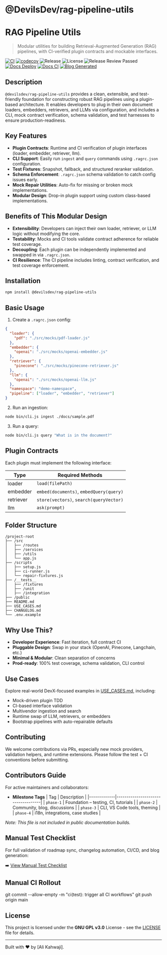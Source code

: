 # @DevilsDev/rag-pipeline-utils



# RAG Pipeline Utils

> Modular utilities for building Retrieval-Augmented Generation (RAG) pipelines, with CI-verified plugin contracts and mockable interfaces.

[![CI](https://github.com/DevilsDev/rag-pipeline-utils/actions/workflows/ci.yml/badge.svg)](https://github.com/DevilsDev/rag-pipeline-utils/actions)
[![codecov](https://codecov.io/gh/DevilsDev/rag-pipeline-utils/branch/main/graph/badge.svg)](https://codecov.io/gh/DevilsDev/rag-pipeline-utils)
![Release](https://img.shields.io/github/v/release/DevilsDev/rag-pipeline-utils?label=release)
![License](https://img.shields.io/github/license/devilsdev/rag-pipeline-utils)
![Release Review Passed](https://github.com/DevilsDev/rag-pipeline-utils/actions/workflows/enforce-release-review.yml/badge.svg?branch=main)
[![Docs Deploy](https://github.com/DevilsDev/rag-pipeline-utils/actions/workflows/docs-deploy.yml/badge.svg)](https://github.com/DevilsDev/rag-pipeline-utils/actions/workflows/docs-deploy.yml)
[![Docs CI](https://github.com/DevilsDev/rag-pipeline-utils/actions/workflows/docs-ci.yml/badge.svg)](https://github.com/DevilsDev/rag-pipeline-utils/actions/workflows/docs-ci.yml)
[![Blog Generated](https://github.com/DevilsDev/rag-pipeline-utils/actions/workflows/post-release-generate-blog.yml/badge.svg?branch=main)](https://github.com/DevilsDev/rag-pipeline-utils/actions/workflows/post-release-generate-blog.yml)







## Description

`@devilsdev/rag-pipeline-utils` provides a clean, extensible, and test-friendly foundation for constructing robust RAG pipelines using a plugin-based architecture. It enables developers to plug in their own document loaders, embedders, retrievers, and LLMs via configuration, and includes a CLI, mock contract verification, schema validation, and test harnesses to ensure production-readiness.

## Key Features

- **Plugin Contracts**: Runtime and CI verification of plugin interfaces (loader, embedder, retriever, llm).
- **CLI Support**: Easily run `ingest` and `query` commands using `.ragrc.json` configuration.
- **Test Fixtures**: Snapshot, fallback, and structured reranker validation.
- **Schema Enforcement**: `.ragrc.json` schema validation to catch config issues early.
- **Mock Repair Utilities**: Auto-fix for missing or broken mock implementations.
- **Modular Design**: Drop-in plugin support using custom class-based implementations.

## Benefits of This Modular Design

- **Extensibility**: Developers can inject their own loader, retriever, or LLM logic without modifying the core.
- **Testability**: Mocks and CI tools validate contract adherence for reliable test coverage.
- **Decoupling**: Each plugin can be independently implemented and swapped in via `.ragrc.json`.
- **CI Resilience**: The CI pipeline includes linting, contract verification, and test coverage enforcement.

## Installation

```bash
npm install @devilsdev/rag-pipeline-utils
```

## Basic Usage

1. Create a `.ragrc.json` config:

```json
{
  "loader": {
    "pdf": "./src/mocks/pdf-loader.js"
  },
  "embedder": {
    "openai": "./src/mocks/openai-embedder.js"
  },
  "retriever": {
    "pinecone": "./src/mocks/pinecone-retriever.js"
  },
  "llm": {
    "openai": "./src/mocks/openai-llm.js"
  },
  "namespace": "demo-namespace",
  "pipeline": ["loader", "embedder", "retriever"]
}
```

2. Run an ingestion:

```bash
node bin/cli.js ingest ./docs/sample.pdf
```

3. Run a query:

```bash
node bin/cli.js query "What is in the document?"
```

## Plugin Contracts

Each plugin must implement the following interface:

| Type      | Required Methods                            |
| --------- | ------------------------------------------- |
| loader    | `load(filePath)`                          |
| embedder  | `embed(documents)`, `embedQuery(query)` |
| retriever | `store(vectors)`, `search(queryVector)` |
| llm       | `ask(prompt)`                             |

## Folder Structure

```text
/project-root
├── /src
│   ├── /routes
│   ├── /services
│   ├── /utils
│   └── app.js
├── /scripts
│   ├── setup.js
│   ├── ci-runner.js
│   └── repair-fixtures.js
├── /__tests__
│   ├── /fixtures
│   ├── /unit
│   ├── /integration
├── /public
├── README.md
├── USE_CASES.md
├── CHANGELOG.md
└── .env.example
```



## Why Use This?

- **Developer Experience**: Fast iteration, full contract CI
- **Pluggable Design**: Swap in your stack (OpenAI, Pinecone, Langchain, etc.)
- **Minimal & Modular**: Clean separation of concerns
- **Prod-ready**: 100% test coverage, schema validation, CLI control



## Use Cases

Explore real-world DevX-focused examples in [USE_CASES.md](./Use-Cases.md), including:

- Mock-driven plugin TDD
- CI-based interface validation
- Multivendor ingestion and search
- Runtime swap of LLM, retrievers, or embedders
- Bootstrap pipelines with auto-repairable defaults



## Contributing

We welcome contributions via PRs, especially new mock providers, validation helpers, and runtime extensions. Please follow the test + CI conventions before submitting.



## Contributors Guide

For active maintainers and collaborators:



- **Milestone Tags**
  | Tag         | Description                        |
  |-------------|------------------------------------|
  | `phase-1`   | Foundation – testing, CI, tutorials |
  | `phase-2`   | Community, blog, discussions       |
  | `phase-3`   | CLI, VS Code tools, theming        |
  | `phase-4`   | i18n, integrations, case studies   |

_Note: This file is not included in public documentation builds._


## Manual Test Checklist

For full validation of roadmap sync, changelog automation, CI/CD, and blog generation:

➡️ [View Manual Test Checklist](scripts/manual-test-checklist.md)

## Manual CI Rollout

git commit --allow-empty -m "ci(test): trigger all CI workflows"
git push origin main


## License

This project is licensed under the **GNU GPL v3.0** License - see the [LICENSE](./LICENSE) file for details.

---

Built with ❤️ by [Ali Kahwaji].

